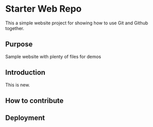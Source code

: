 # Starter Web Repo

This a simple website project for showing how to use Git and Github together.

## Purpose

Sample website with plenty of files for demos

## Introduction

This is new.

## How to contribute

## Deployment